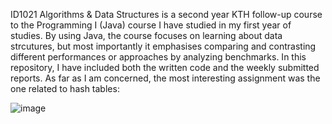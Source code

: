 ID1021 Algorithms & Data Structures is a second year KTH follow-up course to the Programming I (Java) course I have studied in my first year of studies. By using Java, the course focuses on learning about data strcutures, but most importantly it emphasises comparing and contrasting different performances or approaches by analyzing benchmarks. In this repository, I have included both the written code and the weekly submitted reports. As far as I am concerned, the most interesting assignment was the one related to hash tables: 

![image](https://github.com/user-attachments/assets/59848609-015b-4b58-aa76-69a77c2c8295)
